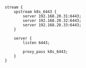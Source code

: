     stream {
        upstream k8s_6443 {
            server 192.168.20.31:6443;
            server 192.168.20.32:6443;
            server 192.168.20.33:6443;
        }
    
        server {
            listen 6443;
    
            proxy_pass k8s_6443;
        }
    }